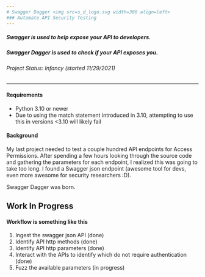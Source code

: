 ```yaml
---
# Swagger Dagger <img src=s_d_logo.svg width=300 align=left>
### Automate API Security Testing
---
```

##### Swagger is used to help expose your API to developers. 
##### Swagger Dagger is used to check if your API exposes you.
###### Project Status: Infancy (started 11/29/2021)
---
#### Requirements
- Python 3.10 or newer
- Due to using the match statement introduced in 3.10, attempting to use this in versions <3.10 will likely fail

#### Background
My last project needed to test a couple hundred API endpoints for Access Permissions.
After spending a few hours looking through the source code and gathering the parameters for each endpoint, I realized this was going to take too long. 
I found a Swagger json endpoint (awesome tool for devs, even more awesome for security researchers :D).

Swagger Dagger was born.

Work In Progress
---
#### Workflow is something like this

1. Ingest the swagger json API (done)
2. Identify API http methods (done)
3. Identify API http parameters (done)
4. Interact with the APIs to identify which do not require authentication (done)
5. Fuzz the available parameters (in progress)
